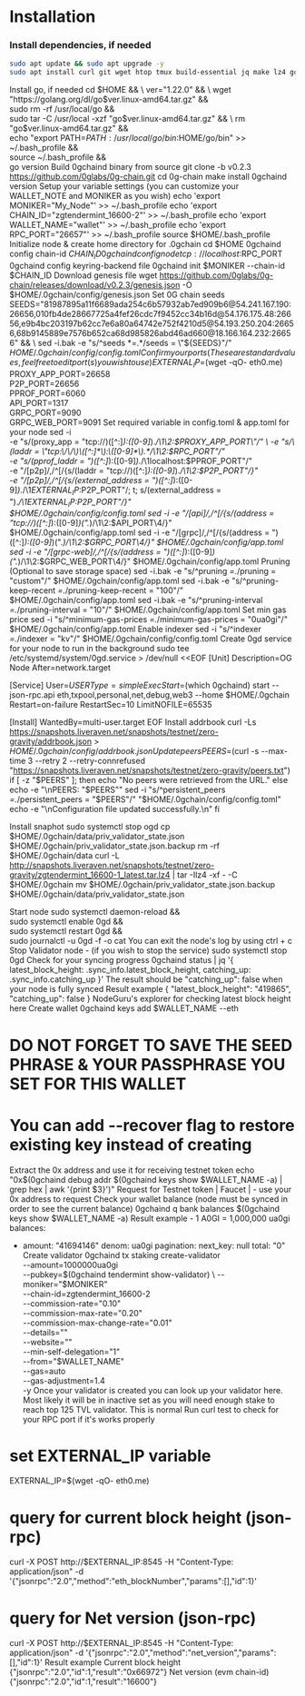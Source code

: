 # Installation
### Install dependencies, if needed
```bash
sudo apt update && sudo apt upgrade -y
sudo apt install curl git wget htop tmux build-essential jq make lz4 gcc unzip -y
```
Install go, if needed
cd $HOME && \
ver="1.22.0" && \
wget "https://golang.org/dl/go$ver.linux-amd64.tar.gz" && \
sudo rm -rf /usr/local/go && \
sudo tar -C /usr/local -xzf "go$ver.linux-amd64.tar.gz" && \
rm "go$ver.linux-amd64.tar.gz" && \
echo "export PATH=$PATH:/usr/local/go/bin:$HOME/go/bin" >> ~/.bash_profile && \
source ~/.bash_profile && \
go version
Build 0gchaind binary from source
git clone -b v0.2.3 https://github.com/0glabs/0g-chain.git
cd 0g-chain
make install
0gchaind version
Setup your variable settings (you can customize your WALLET_NOTE and MONIKER as you wish)
echo 'export MONIKER="My_Node"' >> ~/.bash_profile
echo 'export CHAIN_ID="zgtendermint_16600-2"' >> ~/.bash_profile
echo 'export WALLET_NAME="wallet"' >> ~/.bash_profile
echo 'export RPC_PORT="26657"' >> ~/.bash_profile
source $HOME/.bash_profile
Initialize node & create home directory for .0gchain
cd $HOME
0gchaind config chain-id $CHAIN_ID
0gchaind config node tcp://localhost:$RPC_PORT
0gchaind config keyring-backend file
0gchaind init $MONIKER --chain-id $CHAIN_ID
Download genesis file
wget https://github.com/0glabs/0g-chain/releases/download/v0.2.3/genesis.json -O $HOME/.0gchain/config/genesis.json
Set 0G chain seeds
SEEDS="81987895a11f6689ada254c6b57932ab7ed909b6@54.241.167.190:26656,010fb4de28667725a4fef26cdc7f9452cc34b16d@54.176.175.48:26656,e9b4bc203197b62cc7e6a80a64742e752f4210d5@54.193.250.204:26656,68b9145889e7576b652ca68d985826abd46ad660@18.166.164.232:26656" && \
sed -i.bak -e "s/^seeds *=.*/seeds = \"${SEEDS}\"/" $HOME/.0gchain/config/config.toml
Confirm your ports (These are standard values, feel free to edit port(s) you wish to use)
EXTERNAL_IP=$(wget -qO- eth0.me) \
PROXY_APP_PORT=26658 \
P2P_PORT=26656 \
PPROF_PORT=6060 \
API_PORT=1317 \
GRPC_PORT=9090 \
GRPC_WEB_PORT=9091
Set required variable in config.toml & app.toml for your node
sed -i \
    -e "s/\(proxy_app = \"tcp:\/\/\)\([^:]*\):\([0-9]*\).*/\1\2:$PROXY_APP_PORT\"/" \
    -e "s/\(laddr = \"tcp:\/\/\)\([^:]*\):\([0-9]*\).*/\1\2:$RPC_PORT\"/" \
    -e "s/\(pprof_laddr = \"\)\([^:]*\):\([0-9]*\).*/\1localhost:$PPROF_PORT\"/" \
    -e "/\[p2p\]/,/^\[/{s/\(laddr = \"tcp:\/\/\)\([^:]*\):\([0-9]*\).*/\1\2:$P2P_PORT\"/}" \
    -e "/\[p2p\]/,/^\[/{s/\(external_address = \"\)\([^:]*\):\([0-9]*\).*/\1${EXTERNAL_IP}:$P2P_PORT\"/; t; s/\(external_address = \"\).*/\1${EXTERNAL_IP}:$P2P_PORT\"/}" \
    $HOME/.0gchain/config/config.toml
sed -i -e "/\[api\]/,/^\[/{s/\(address = \"tcp:\/\/\)\([^:]*\):\([0-9]*\)\(\".*\)/\1\2:$API_PORT\4/}" $HOME/.0gchain/config/app.toml
sed -i -e "/\[grpc\]/,/^\[/{s/\(address = \"\)\([^:]*\):\([0-9]*\)\(\".*\)/\1\2:$GRPC_PORT\4/}" $HOME/.0gchain/config/app.toml
sed -i -e "/\[grpc-web\]/,/^\[/{s/\(address = \"\)\([^:]*\):\([0-9]*\)\(\".*\)/\1\2:$GRPC_WEB_PORT\4/}" $HOME/.0gchain/config/app.toml
Pruning (Optional to save storage space)
sed -i.bak -e "s/^pruning *=.*/pruning = \"custom\"/" $HOME/.0gchain/config/app.toml
sed -i.bak -e "s/^pruning-keep-recent *=.*/pruning-keep-recent = \"100\"/" $HOME/.0gchain/config/app.toml
sed -i.bak -e "s/^pruning-interval *=.*/pruning-interval = \"10\"/" $HOME/.0gchain/config/app.toml
Set min gas price
sed -i "s/^minimum-gas-prices *=.*/minimum-gas-prices = \"0ua0gi\"/" $HOME/.0gchain/config/app.toml
Enable indexer
sed -i "s/^indexer *=.*/indexer = \"kv\"/" $HOME/.0gchain/config/config.toml
Create 0gd service for your node to run in the background
sudo tee /etc/systemd/system/0gd.service > /dev/null <<EOF
[Unit]
Description=OG Node
After=network.target

[Service]
User=$USER
Type=simple
ExecStart=$(which 0gchaind) start --json-rpc.api eth,txpool,personal,net,debug,web3 --home $HOME/.0gchain
Restart=on-failure
RestartSec=10
LimitNOFILE=65535

[Install]
WantedBy=multi-user.target
EOF
Install addrbook
curl -Ls https://snapshots.liveraven.net/snapshots/testnet/zero-gravity/addrbook.json > $HOME/.0gchain/config/addrbook.json
Update peers
PEERS=$(curl -s --max-time 3 --retry 2 --retry-connrefused "https://snapshots.liveraven.net/snapshots/testnet/zero-gravity/peers.txt")
if [ -z "$PEERS" ]; then
    echo "No peers were retrieved from the URL."
else
    echo -e "\nPEERS: "$PEERS""
    sed -i "s/^persistent_peers *=.*/persistent_peers = "$PEERS"/" "$HOME/.0gchain/config/config.toml"
    echo -e "\nConfiguration file updated successfully.\n"
fi

Install snaphot
sudo systemctl stop ogd
cp $HOME/.0gchain/data/priv_validator_state.json $HOME/.0gchain/priv_validator_state.json.backup
rm -rf $HOME/.0gchain/data
curl -L http://snapshots.liveraven.net/snapshots/testnet/zero-gravity/zgtendermint_16600-1_latest.tar.lz4 | tar -Ilz4 -xf - -C $HOME/.0gchain
mv $HOME/.0gchain/priv_validator_state.json.backup $HOME/.0gchain/data/priv_validator_state.json

Start node
sudo systemctl daemon-reload && \
sudo systemctl enable 0gd && \
sudo systemctl restart 0gd && \
sudo journalctl -u 0gd -f -o cat
You can exit the node's log by using ctrl + c
Stop Validator node - (if you wish to stop the service)
sudo systemctl stop 0gd
Check for your syncing progress
0gchaind status | jq '{ latest_block_height: .sync_info.latest_block_height, catching_up: .sync_info.catching_up }'
The result should be "catching_up": false when your node is fully synced
Result example
{
  "latest_block_height": "419865",
  "catching_up": false
}
NodeGuru's explorer for checking latest block height here
Create wallet
0gchaind keys add $WALLET_NAME --eth

# DO NOT FORGET TO SAVE THE SEED PHRASE & YOUR PASSPHRASE YOU SET FOR THIS WALLET
# You can add --recover flag to restore existing key instead of creating
Extract the 0x address and use it for receiving testnet token
echo "0x$(0gchaind debug addr $(0gchaind keys show $WALLET_NAME -a) | grep hex | awk '{print $3}')"
Request for Testnet token
| Faucet | - use your 0x address to request
Check your wallet balance (node must be synced in order to see the current balance)
0gchaind q bank balances $(0gchaind keys show $WALLET_NAME -a) 
Result example - 1 A0GI = 1,000,000 ua0gi
balances:
- amount: "41694146"
  denom: ua0gi
pagination:
  next_key: null
  total: "0"
Create validator
0gchaind tx staking create-validator \
--amount=1000000ua0gi \
--pubkey=$(0gchaind tendermint show-validator) \
--moniker="$MONIKER" \
--chain-id=zgtendermint_16600-2 \
--commission-rate="0.10" \
--commission-max-rate="0.20" \
--commission-max-change-rate="0.01" \
--details="<YourDetails>" \
--website="<YourWebsite>" \
--min-self-delegation="1" \
--from="$WALLET_NAME" \
--gas=auto \
--gas-adjustment=1.4 \
-y
Once your validator is created you can look up your validator here. Most likely it will be in inactive set as you will need enough stake to reach top 125 TVL validator. This is normal
Run curl test to check for your RPC port if it's works properly
# set EXTERNAL_IP variable
EXTERNAL_IP=$(wget -qO- eth0.me)

# query for current block height (json-rpc)
curl -X POST http://$EXTERNAL_IP:8545 -H "Content-Type: application/json" -d '{"jsonrpc":"2.0","method":"eth_blockNumber","params":[],"id":1}'

# query for Net version (json-rpc)
curl -X POST http://$EXTERNAL_IP:8545 -H "Content-Type: application/json" -d '{"jsonrpc":"2.0","method":"net_version","params":[],"id":1}'
Result example
Current block height
{"jsonrpc":"2.0","id":1,"result":"0x66972"}
Net version (evm chain-id)
{"jsonrpc":"2.0","id":1,"result":"16600"}
